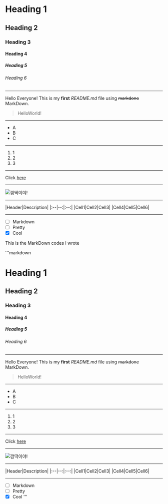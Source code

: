 <!-- Heading -->
# Heading 1
## Heading 2
### Heading 3
#### Heading 4
##### Heading 5
###### Heading 6

<!-- Line -->
___

<!-- Text Attributes -->
Hello Everyone! This is my **first** *README.md* file using ~~markdone~~ MarkDown.

<!-- Quote -->
> HelloWorld!
___
<!-- Bullet List -->
- A
- B
- C
___
<!-- Numbered List-->
1. 1
2. 2
3. 3
___
<!-- Link -->
Click [here](https://github.com/thes24/Coding00)
___
<!-- Image -->
![깜딱이야!](https://djpms9a1go7nf.cloudfront.net/prod/uploads/thumbnail/images/10043263/167100535142741_md.png)
___
<!-- Table -->
|Header|Description|
|:--|--:|:--:|
|Cell1|Cell2|Cell3|
|Cell4|Cell5|Cell6|
___
<!-- Task List-->
- [ ] Markdown
- [ ] Pretty
- [x] Cool

<!-- Code -->
This is the MarkDown codes I wrote

'''markdown
<!-- Heading -->
# Heading 1
## Heading 2
### Heading 3
#### Heading 4
##### Heading 5
###### Heading 6

<!-- Line -->
___

<!-- Text Attributes -->
Hello Everyone! This is my **first** *README.md* file using ~~markdone~~ MarkDown.

<!-- Quote -->
> HelloWorld!
___
<!-- Bullet List -->
- A
- B
- C
___
<!-- Numbered List-->
1. 1
2. 2
3. 3
___
<!-- Link -->
Click [here](https://github.com/thes24/Coding00)
___
<!-- Image -->
![깜딱이야!](https://djpms9a1go7nf.cloudfront.net/prod/uploads/thumbnail/images/10043263/167100535142741_md.png)
___
<!-- Table -->
|Header|Description|
|:--|--:|:--:|
|Cell1|Cell2|Cell3|
|Cell4|Cell5|Cell6|
___
<!-- Task List-->
- [ ] Markdown
- [ ] Pretty
- [x] Cool
'''
